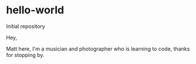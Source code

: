 # hello-world
Initial repository

Hey,

Matt here, I'm a musician and photographer who is learning to code, thanks for stopping by.
